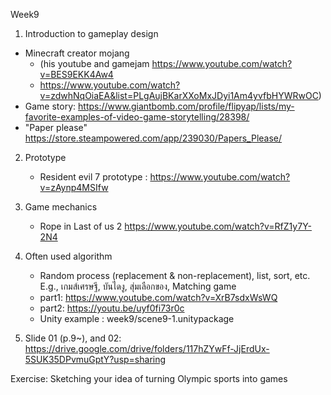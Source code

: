 Week9

1) Introduction to gameplay design
- Minecraft creator mojang 
   - (his youtube and gamejam https://www.youtube.com/watch?v=BES9EKK4Aw4 </br> 
   - https://www.youtube.com/watch?v=zdwhNqOiaEA&list=PLgAujBKarXXoMxJDyi1Am4yvfbHYWRwOC) </br>
- Game story: https://www.giantbomb.com/profile/flipyap/lists/my-favorite-examples-of-video-game-storytelling/28398/ </br> 
- "Paper please" https://store.steampowered.com/app/239030/Papers_Please/

2) Prototype
   - Resident evil 7 prototype : https://www.youtube.com/watch?v=zAynp4MSIfw

3) Game mechanics
   - Rope in Last of us 2 https://www.youtube.com/watch?v=RfZ1y7Y-2N4

3) Often used algorithm
   - Random process (replacement & non-replacement), list, sort, etc. E.g., เกมส์เศรษฐี, บันไดงู, สุ่มเลือกของ, Matching game <br>
   - part1: https://www.youtube.com/watch?v=XrB7sdxWsWQ <br>
   - part2: https://youtu.be/uyf0fi73r0c <br>
   - Unity example : week9/scene9-1.unitypackage

4) Slide 01 (p.9~), and 02: https://drive.google.com/drive/folders/117hZYwFf-JjErdUx-5SUK35DPvmuGptY?usp=sharing

Exercise: Sketching your idea of turning Olympic sports into games
